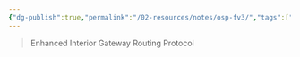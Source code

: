 ```yaml
---
{"dg-publish":true,"permalink":"/02-resources/notes/osp-fv3/","tags":["netzwerk/protocol"],"noteIcon":"","updated":"2025-08-26T16:35:06.000+02:00"}
---
```


>Enhanced Interior Gateway Routing Protocol